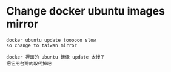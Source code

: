 # Change docker ubuntu  images mirror
   
    docker ubuntu update toooooo slow
    so change to taiwan mirror
    
    docker 裡面的 ubuntu 鏡像 update 太慢了
    把它用台灣的取代掉吧 
